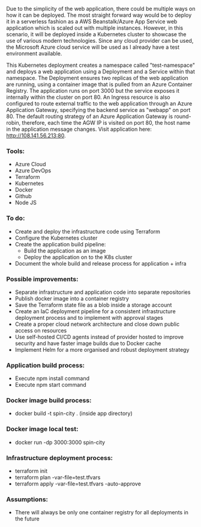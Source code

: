 Due to the simplicity of the web application, there could be multiple ways on how it can be deployed. The most straight forward way would be to deploy it in a serverless fashion as a AWS Beanstalk/Azure App Service web application which is scaled out with multiple instances. However, in this scenario, it will be deployed inside a Kubernetes cluster to showcase the use of various modern technologies. Since any cloud provider can be used, the Microsoft Azure cloud service will be used as I already have a test environment available.

This Kubernetes deployment creates a namespace called "test-namespace" and deploys a web application using a Deployment and a Service within that namespace. The Deployment ensures two replicas of the web application are running, using a container image that is pulled from an Azure Container Registry. The application runs on port 3000 but the service exposes it internally within the cluster on port 80. An Ingress resource is also configured to route external traffic to the web application through an Azure Application Gateway, specifying the backend service as "webapp" on port 80. The default routing strategy of an Azure Application Gateway is round-robin, therefore, each time the AGW IP is visited on port 80, the host name in the application message changes. Visit application here: http://108.141.56.213:80.

### Tools:
* Azure Cloud
* Azure DevOps
* Terraform
* Kubernetes
* Docker
* Github
* Node JS

### To do:
* Create and deploy the infrastructure code using Terraform
* Configure the Kubernetes cluster
* Create the application build pipeline:
    * Build the application as an image
    * Deploy the application on to the K8s cluster
* Document the whole build and release process for application + infra

### Possible improvements:
* Separate infrastructure and application code into separate repositories
* Publish docker image into a container registry
* Save the Terraform state file as a blob inside a storage account
* Create an IaC deployment pipeline for a consistent infrastructure deployment process and to implement with approval stages
* Create a proper cloud network architecture and close down public access on resources
* Use self-hosted CI/CD agents instead of provider hosted to improve security and have faster image builds due to Docker cache
* Implement Helm for a more organised and robust deployment strategy

### Application build process:
* Execute npm install command
* Execute npm start command

### Docker image build process:
* docker build -t spin-city . (inside app directory)

### Docker image local test:
* docker run -dp 3000:3000 spin-city

### Infrastructure deployment process:
* terraform init
* terraform plan -var-file=test.tfvars
* terraform apply -var-file=test.tfvars -auto-approve

### Assumptions:
* There will always be only one container registry for all deployments in the future